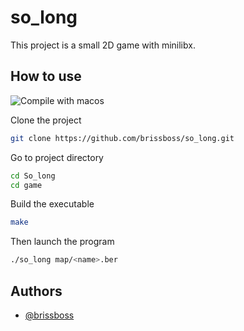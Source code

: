 # so_long
This project is a small 2D game with minilibx.

## How to use
![Compile with macos](https://badgen.net/badge/build/macOS/grey?icon=apple)

Clone the project
```bash
git clone https://github.com/brissboss/so_long.git
```

Go to project directory
```bash
cd So_long
cd game
```

Build the executable
```bash
make
```

Then launch the program
```bash
./so_long map/<name>.ber
```

## Authors

- [@brissboss](https://www.github.com/brissboss)
